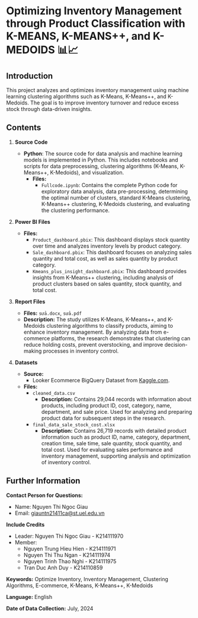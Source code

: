 # Optimizing Inventory Management through Product Classification with K-MEANS, K-MEANS++, and K-MEDOIDS 📊📈

## Introduction
This project analyzes and optimizes inventory management using machine learning clustering algorithms such as K-Means, K-Means++, and K-Medoids. The goal is to improve inventory turnover and reduce excess stock through data-driven insights.

## Contents

1. **Source Code**
   - **Python**: The source code for data analysis and machine learning models is implemented in Python. This includes notebooks and scripts for data preprocessing, clustering algorithms (K-Means, K-Means++, K-Medoids), and visualization.
     - **Files:**
       - `Fullcode.ipynb`: Contains the complete Python code for exploratory data analysis, data pre-processing, determining the optimal number of clusters, standard K-Means clustering, K-Means++ clustering, K-Medoids clustering, and evaluating the clustering performance.
    
2. **Power BI Files**
   - **Files:**
     - `Product_dashboard.pbix`: This dashboard displays stock quantity over time and analyzes inventory levels by product category.
     - `Sale_dashboard.pbix`: This dashboard focuses on analyzing sales quantity and total cost, as well as sales quantity by product category.
     - `Kmeans_plus_insight_dashboard.pbix`: This dashboard provides insights from K-Means++ clustering, including analysis of product clusters based on sales quantity, stock quantity, and total cost.
       
3. **Report Files**
   - **Files:** `sửa.docx`, `sửa.pdf`
   - **Description:** The study utilizes K-Means, K-Means++, and K-Medoids clustering algorithms to classify products, aiming to enhance inventory management. By analyzing data from e-commerce platforms, the research demonstrates that clustering can reduce holding costs, prevent overstocking, and improve decision-making processes in inventory control​​​​​​.

4. **Datasets**
   - **Source:**
     - Looker Ecommerce BigQuery Dataset from [Kaggle.com](https://www.kaggle.com/datasets/mustafakeser4/looker-ecommerce-bigquery-dataset?fbclid=IwZXh0bgNhZW0CMTAAAR2_ZUOvZ-82FVKHHkn-z1GfBxC_tZ_D15G5-gUaj7iAv8lekVpyKzZv26s_aem_CLkHKGJwHhXB4-EgF0NjBg&select=order_items.csv).
   - **Files:**
     - `cleaned_data.csv`
       - **Description:** Contains 29,044 records with information about products, including product ID, cost, category, name, department, and sale price. Used for analyzing and preparing product data for subsequent steps in the research.
     - `final_data_sale_stock_cost.xlsx`
       - **Description:** Contains 26,719 records with detailed product information such as product ID, name, category, department, creation time, sale time, sale quantity, stock quantity, and total cost. Used for evaluating sales performance and inventory management, supporting analysis and optimization of inventory control.
   
## Further Information

**Contact Person for Questions:**  
   - Name: Nguyen Thi Ngoc Giau 
   - Email: giauntn21411ca@st.uel.edu.vn

**Include Credits**
   - Leader: Nguyen Thi Ngoc Giau - K214111970
   - Member:
     + Nguyen Trung Hieu Hien - K214111971
     + Nguyen Thi Thu Ngan - K214111974
     + Nguyen Trinh Thao Nghi - K214111975
     + Tran Duc Anh Duy - K214110859

**Keywords:** Optimize Inventory, Inventory Management, Clustering Algorithms, E-commerce, K-Means, K-Means++, K-Medoids

**Language:** English

**Date of Data Collection:** July, 2024
